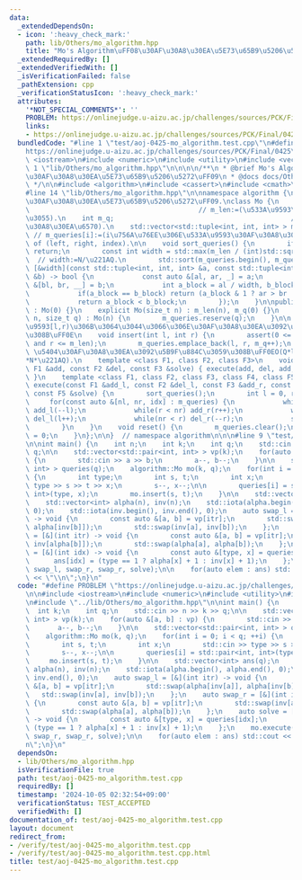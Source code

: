 ```yaml
---
data:
  _extendedDependsOn:
  - icon: ':heavy_check_mark:'
    path: lib/Others/mo_algorithm.hpp
    title: "Mo's Algorithm\uFF08\u30AF\u30A8\u30EA\u5E73\u65B9\u5206\u5272\uFF09"
  _extendedRequiredBy: []
  _extendedVerifiedWith: []
  _isVerificationFailed: false
  _pathExtension: cpp
  _verificationStatusIcon: ':heavy_check_mark:'
  attributes:
    '*NOT_SPECIAL_COMMENTS*': ''
    PROBLEM: https://onlinejudge.u-aizu.ac.jp/challenges/sources/PCK/Final/0425
    links:
    - https://onlinejudge.u-aizu.ac.jp/challenges/sources/PCK/Final/0425
  bundledCode: "#line 1 \"test/aoj-0425-mo_algorithm.test.cpp\"\n#define PROBLEM \"\
    https://onlinejudge.u-aizu.ac.jp/challenges/sources/PCK/Final/0425\"\n\n#include\
    \ <iostream>\n#include <numeric>\n#include <utility>\n#include <vector>\n\n#line\
    \ 1 \"lib/Others/mo_algorithm.hpp\"\n\n\n\n/**\n * @brief Mo's Algorithm\uFF08\
    \u30AF\u30A8\u30EA\u5E73\u65B9\u5206\u5272\uFF09\n * @docs docs/Others/mo_algorithm.md\n\
    \ */\n\n#include <algorithm>\n#include <cassert>\n#include <cmath>\n#include <tuple>\n\
    #line 14 \"lib/Others/mo_algorithm.hpp\"\n\nnamespace algorithm {\n\n// Mo's Algorithm\uFF08\
    \u30AF\u30A8\u30EA\u5E73\u65B9\u5206\u5272\uFF09.\nclass Mo {\n    int m_len;\
    \                                          // m_len:=(\u533A\u9593\u306E\u9577\
    \u3055).\n    int m_q;                                            // m_q:=(\u30AF\
    \u30A8\u30EA\u6570).\n    std::vector<std::tuple<int, int, int> > m_queries; \
    \ // m_queries[i]:=(i\u756A\u76EE\u306E\u533A\u9593\u30AF\u30A8\u30EA). tuple\
    \ of (left, right, index).\n\n    void sort_queries() {\n        if(m_q == 0)\
    \ return;\n        const int width = std::max(m_len / (int)std::sqrt(m_q), 1);\
    \  // width:=N/\u221AQ.\n        std::sort(m_queries.begin(), m_queries.end(),\
    \ [&width](const std::tuple<int, int, int> &a, const std::tuple<int, int, int>\
    \ &b) -> bool {\n            const auto &[al, ar, _] = a;\n            const auto\
    \ &[bl, br, __] = b;\n            int a_block = al / width, b_block = bl / width;\n\
    \            if(a_block == b_block) return (a_block & 1 ? ar > br : ar < br);\n\
    \            return a_block < b_block;\n        });\n    }\n\npublic:\n    Mo()\
    \ : Mo(0) {}\n    explicit Mo(size_t n) : m_len(n), m_q(0) {}\n    explicit Mo(size_t\
    \ n, size_t q) : Mo(n) {\n        m_queries.reserve(q);\n    }\n\n    // \u533A\
    \u9593[l,r)\u306B\u3064\u3044\u3066\u306E\u30AF\u30A8\u30EA\u3092\u8FFD\u52A0\u3059\
    \u308B\uFF0E\n    void insert(int l, int r) {\n        assert(0 <= l and l < r\
    \ and r <= m_len);\n        m_queries.emplace_back(l, r, m_q++);\n    }\n    //\
    \ \u5404\u30AF\u30A8\u30EA\u3092\u5B9F\u884C\u3059\u308B\uFF0EO(Q*logQ+\u03B1\
    *N*\u221AQ).\n    template <class F1, class F2, class F3>\n    void execute(const\
    \ F1 &add, const F2 &del, const F3 &solve) { execute(add, del, add, del, solve);\
    \ }\n    template <class F1, class F2, class F3, class F4, class F5>\n    void\
    \ execute(const F1 &add_l, const F2 &del_l, const F3 &add_r, const F4 &del_r,\
    \ const F5 &solve) {\n        sort_queries();\n        int l = 0, r = 0;\n   \
    \     for(const auto &[nl, nr, idx] : m_queries) {\n            while(nl < l)\
    \ add_l(--l);\n            while(r < nr) add_r(r++);\n            while(l < nl)\
    \ del_l(l++);\n            while(nr < r) del_r(--r);\n            solve(idx);\n\
    \        }\n    }\n    void reset() {\n        m_queries.clear();\n        m_q\
    \ = 0;\n    }\n};\n\n}  // namespace algorithm\n\n\n#line 9 \"test/aoj-0425-mo_algorithm.test.cpp\"\
    \n\nint main() {\n    int n;\n    int k;\n    int q;\n    std::cin >> n >> k >>\
    \ q;\n\n    std::vector<std::pair<int, int> > vp(k);\n    for(auto &[a, b] : vp)\
    \ {\n        std::cin >> a >> b;\n        a--, b--;\n    }\n\n    std::vector<std::pair<int,\
    \ int> > queries(q);\n    algorithm::Mo mo(k, q);\n    for(int i = 0; i < q; ++i)\
    \ {\n        int type;\n        int s, t;\n        int x;\n        std::cin >>\
    \ type >> s >> t >> x;\n        s--, x--;\n\n        queries[i] = std::pair<int,\
    \ int>(type, x);\n        mo.insert(s, t);\n    }\n\n    std::vector<int> ans(q);\n\
    \    std::vector<int> alpha(n), inv(n);\n    std::iota(alpha.begin(), alpha.end(),\
    \ 0);\n    std::iota(inv.begin(), inv.end(), 0);\n    auto swap_l = [&](int itr)\
    \ -> void {\n        const auto &[a, b] = vp[itr];\n        std::swap(alpha[inv[a]],\
    \ alpha[inv[b]]);\n        std::swap(inv[a], inv[b]);\n    };\n    auto swap_r\
    \ = [&](int itr) -> void {\n        const auto &[a, b] = vp[itr];\n        std::swap(inv[alpha[a]],\
    \ inv[alpha[b]]);\n        std::swap(alpha[a], alpha[b]);\n    };\n    auto solve\
    \ = [&](int idx) -> void {\n        const auto &[type, x] = queries[idx];\n  \
    \      ans[idx] = (type == 1 ? alpha[x] + 1 : inv[x] + 1);\n    };\n    mo.execute(swap_l,\
    \ swap_l, swap_r, swap_r, solve);\n\n    for(auto elem : ans) std::cout << elem\
    \ << \"\\n\";\n}\n"
  code: "#define PROBLEM \"https://onlinejudge.u-aizu.ac.jp/challenges/sources/PCK/Final/0425\"\
    \n\n#include <iostream>\n#include <numeric>\n#include <utility>\n#include <vector>\n\
    \n#include \"../lib/Others/mo_algorithm.hpp\"\n\nint main() {\n    int n;\n  \
    \  int k;\n    int q;\n    std::cin >> n >> k >> q;\n\n    std::vector<std::pair<int,\
    \ int> > vp(k);\n    for(auto &[a, b] : vp) {\n        std::cin >> a >> b;\n \
    \       a--, b--;\n    }\n\n    std::vector<std::pair<int, int> > queries(q);\n\
    \    algorithm::Mo mo(k, q);\n    for(int i = 0; i < q; ++i) {\n        int type;\n\
    \        int s, t;\n        int x;\n        std::cin >> type >> s >> t >> x;\n\
    \        s--, x--;\n\n        queries[i] = std::pair<int, int>(type, x);\n   \
    \     mo.insert(s, t);\n    }\n\n    std::vector<int> ans(q);\n    std::vector<int>\
    \ alpha(n), inv(n);\n    std::iota(alpha.begin(), alpha.end(), 0);\n    std::iota(inv.begin(),\
    \ inv.end(), 0);\n    auto swap_l = [&](int itr) -> void {\n        const auto\
    \ &[a, b] = vp[itr];\n        std::swap(alpha[inv[a]], alpha[inv[b]]);\n     \
    \   std::swap(inv[a], inv[b]);\n    };\n    auto swap_r = [&](int itr) -> void\
    \ {\n        const auto &[a, b] = vp[itr];\n        std::swap(inv[alpha[a]], inv[alpha[b]]);\n\
    \        std::swap(alpha[a], alpha[b]);\n    };\n    auto solve = [&](int idx)\
    \ -> void {\n        const auto &[type, x] = queries[idx];\n        ans[idx] =\
    \ (type == 1 ? alpha[x] + 1 : inv[x] + 1);\n    };\n    mo.execute(swap_l, swap_l,\
    \ swap_r, swap_r, solve);\n\n    for(auto elem : ans) std::cout << elem << \"\\\
    n\";\n}\n"
  dependsOn:
  - lib/Others/mo_algorithm.hpp
  isVerificationFile: true
  path: test/aoj-0425-mo_algorithm.test.cpp
  requiredBy: []
  timestamp: '2024-10-05 02:32:54+09:00'
  verificationStatus: TEST_ACCEPTED
  verifiedWith: []
documentation_of: test/aoj-0425-mo_algorithm.test.cpp
layout: document
redirect_from:
- /verify/test/aoj-0425-mo_algorithm.test.cpp
- /verify/test/aoj-0425-mo_algorithm.test.cpp.html
title: test/aoj-0425-mo_algorithm.test.cpp
---
```


